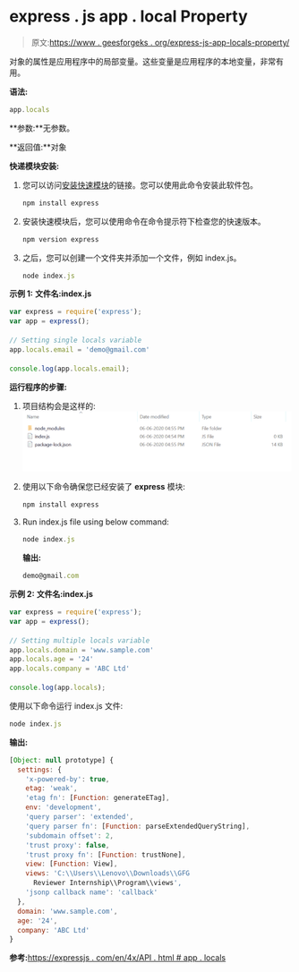 # express . js app . local Property

> 原文:[https://www . geesforgeks . org/express-js-app-locals-property/](https://www.geeksforgeeks.org/express-js-app-locals-property/)

对象的属性是应用程序中的局部变量。这些变量是应用程序的本地变量，非常有用。

**语法:**

```js
app.locals
```

**参数:**无参数。

**返回值:**对象

**快递模块安装:**

1.  您可以访问[安装快速模块](https://www.npmjs.com/package/express)的链接。您可以使用此命令安装此软件包。

    ```js
    npm install express
    ```

2.  安装快速模块后，您可以使用命令在命令提示符下检查您的快速版本。

    ```js
    npm version express
    ```

3.  之后，您可以创建一个文件夹并添加一个文件，例如 index.js。

    ```js
    node index.js
    ```

**示例 1:** **文件名:index.js**

```js
var express = require('express');
var app = express();

// Setting single locals variable
app.locals.email = 'demo@gmail.com' 

console.log(app.locals.email);
```

**运行程序的步骤:**

1.  项目结构会是这样的:
    ![](img/3209d9b4369c180282a34be8070d7d6e.png)
2.  使用以下命令确保您已经安装了 **express** 模块:

    ```js
    npm install express
    ```

3.  Run index.js file using below command:

    ```js
    node index.js
    ```

    **输出:**

    ```js
    demo@gmail.com

    ```

**示例 2:** **文件名:index.js**

```js
var express = require('express');
var app = express();

// Setting multiple locals variable
app.locals.domain = 'www.sample.com' 
app.locals.age = '24' 
app.locals.company = 'ABC Ltd' 

console.log(app.locals);
```

使用以下命令运行 index.js 文件:

```js
node index.js
```

**输出:**

```js
[Object: null prototype] {
  settings: {
    'x-powered-by': true, 
    etag: 'weak',
    'etag fn': [Function: generateETag],
    env: 'development',
    'query parser': 'extended',
    'query parser fn': [Function: parseExtendedQueryString],
    'subdomain offset': 2,
    'trust proxy': false,
    'trust proxy fn': [Function: trustNone],
    view: [Function: View],
    views: 'C:\\Users\\Lenovo\\Downloads\\GFG 
      Reviewer Internship\\Program\\views',
    'jsonp callback name': 'callback'
  },
  domain: 'www.sample.com',
  age: '24',
  company: 'ABC Ltd'
}

```

**参考:**[https://expressjs . com/en/4x/API . html # app . locals](https://expressjs.com/en/4x/api.html#app.locals)